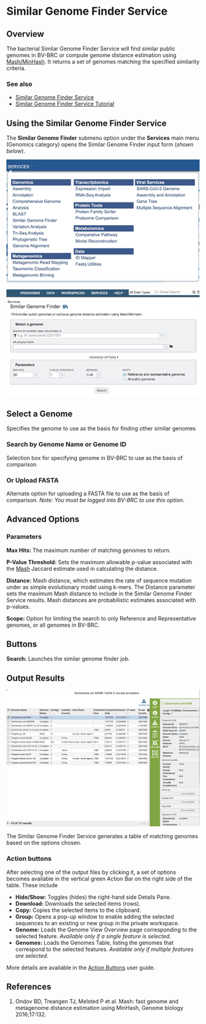 # Similar Genome Finder Service

## Overview
The bacterial Similar Genome Finder Service will find similar public genomes in BV-BRC or compute genome distance estimation using [Mash/MinHash](https://www.ncbi.nlm.nih.gov/pmc/articles/PMC4915045/). It returns a set of genomes matching the specified similarity criteria. 

### See also
* [Similar Genome Finder Service](https://alpha.bv-brc.org/app/GenomeDistance)
* [Similar Genome Finder Service Tutorial](https://docs.alpha.bv-brc.org//tutorial/similar_genome_finder/similar_genome_finder.html)

## Using the Similar Genome Finder Service
The **Similar Genome Finder** submenu option under the **Services** main menu (Genomics category) opens the Similar Genome Finder input form (*shown below*).

![Similar Genome Finder Menu](../images/bv_services_menu.png)

![Similar Genome Finder Input Form](../images/similar_genome_finder_input_form.png)

## Select a Genome
Specifies the genome to use as the basis for finding other similar genomes

### Search by Genome Name or Genome ID
Selection box for specifying genome in BV-BRC to use as the basis of comparison

### Or Upload FASTA
Alternate option for uploading a FASTA file to use as the basis of comparison. *Note: You must be logged into BV-BRC to use this option.* 

## Advanced Options

### Parameters

**Max Hits:** The maximum number of matching genomes to return. 

**P-Value Threshold:** Sets the maximum allowable p-value associated with the [Mash](https://www.ncbi.nlm.nih.gov/pmc/articles/PMC4915045/) Jaccard estimate used in calculating the distance.

**Distance:**  Mash distance, which estimates the rate of sequence mutation under as simple evolutionary model using k-mers. The Distance parameter sets the maximum Mash distance to include in the Similar Genome Finder Service results. Mash distances are probabilistic estimates associated with p-values. 

**Scope:** Option for limiting the search to only Reference and Representative genomes, or all genomes in BV-BRC.

## Buttons

**Search:** Launches the similar genome finder job.

## Output Results
![Similar Genome Finder Service Results](../images/similar_genome_finder_results.png) 

The Similar Genome Finder Service generates a table of matching genomes based on the options chosen.  

### Action buttons
After selecting one of the output files by clicking it, a set of options becomes available in the vertical green Action Bar on the right side of the table.  These include

* **Hide/Show:** Toggles (hides) the right-hand side Details Pane.
* **Download:**  Downloads the selected items (rows).
* **Copy:** Copies the selected items to the clipboard.
* **Group:** Opens a pop-up window to enable adding the selected sequences to an existing or new group in the private workspace.
* **Genome:** Loads the Genome View Overview page corresponding to the selected feature.  *Available only if a single feature is selected.*
* **Genomes:** Loads the Genomes Table, listing the genomes that correspond to the selected features. *Available only if multiple features are selected.*

More details are available in the [Action Buttons](../action_buttons.html) user guide.

## References
1.	Ondov BD, Treangen TJ, Melsted P et al. Mash: fast genome and metagenome distance estimation using MinHash, Genome biology 2016;17:132.
